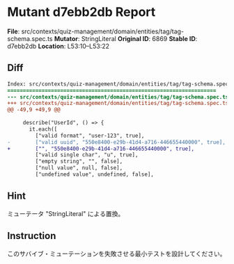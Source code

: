 # Mutant d7ebb2db Report

**File**: src/contexts/quiz-management/domain/entities/tag/tag-schema.spec.ts
**Mutator**: StringLiteral
**Original ID**: 6869
**Stable ID**: d7ebb2db
**Location**: L53:10–L53:22

## Diff

```diff
Index: src/contexts/quiz-management/domain/entities/tag/tag-schema.spec.ts
===================================================================
--- src/contexts/quiz-management/domain/entities/tag/tag-schema.spec.ts	original
+++ src/contexts/quiz-management/domain/entities/tag/tag-schema.spec.ts	mutated #6869
@@ -49,9 +49,9 @@
 
     describe("UserId", () => {
       it.each([
         ["valid format", "user-123", true],
-        ["valid uuid", "550e8400-e29b-41d4-a716-446655440000", true],
+        ["", "550e8400-e29b-41d4-a716-446655440000", true],
         ["valid single char", "u", true],
         ["empty string", "", false],
         ["null value", null, false],
         ["undefined value", undefined, false],
```

## Hint

ミューテータ "StringLiteral" による置換。

## Instruction

このサバイブ・ミューテーションを失敗させる最小テストを設計してください。
